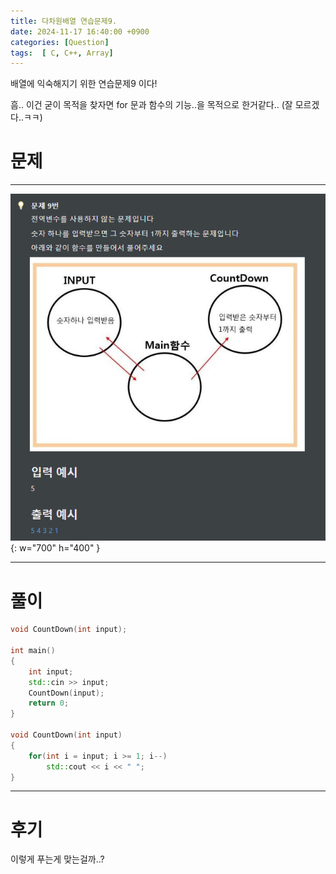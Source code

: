 ```yaml
---
title: 다차원배열 연습문제9.
date: 2024-11-17 16:40:00 +0900
categories: [Question]  
tags:  [ C, C++, Array]
---
```


배열에 익숙해지기 위한 연습문제9 이다!

흠.. 이건 굳이 목적을 찾자면 for 문과 함수의 기능..을 목적으로 한거같다.. (잘 모르겠다..ㅋㅋ)
# 문제   
---------------------------------------

![Desktop View](/assets/img/Array9.png){: w="700" h="400" }

---------------------------------------

# 풀이

```c++
void CountDown(int input);

int main()
{
    int input;
    std::cin >> input;
    CountDown(input);
    return 0;
}

void CountDown(int input)
{
    for(int i = input; i >= 1; i--)
        std::cout << i << " ";
}
```
---------------------------------------

# 후기

이렇게 푸는게 맞는걸까..?

